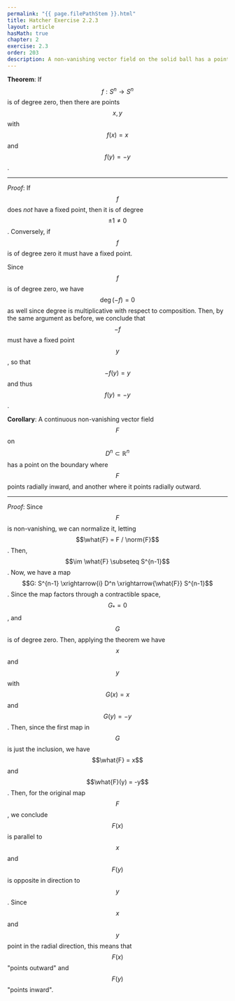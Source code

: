 ```yaml
---
permalink: "{{ page.filePathStem }}.html"
title: Hatcher Exercise 2.2.3
layout: article
hasMath: true
chapter: 2
exercise: 2.3
order: 203
description: A non-vanishing vector field on the solid ball has a point where it point radially outward, and another where it points radially inward
---
```




**Theorem**:
If $$f : S^n \rightarrow S^n$$ is of degree zero, then there are points $$x,y$$ with $$f(x) = x$$ and $$f(y) = -y$$.

---

*Proof*:
If $$f$$ does *not* have a fixed point, then it is of degree $$\pm 1 \neq 0$$.
Conversely, if $$f$$ is of degree zero it must have a fixed point.

Since $$f$$ is of degree zero, we have $$\deg (-f) = 0$$ as well since degree is multiplicative with respect to composition.
Then, by the same argument as before, we conclude that $$-f$$ must have a fixed point $$y$$, so that $$-f(y) = y$$ and thus $$f(y) = -y$$.


**Corollary**:
A continuous non-vanishing vector field $$F$$ on $$D^n \subset \mathbb{R}^n$$ has a point on the boundary where $$F$$ points radially inward, and another where it points radially outward.

---

*Proof*:
Since $$F$$ is non-vanishing, we can normalize it, letting $$\what{F} = F / \norm{F}$$.
Then, $$\im \what{F} \subseteq S^{n-1}$$.
Now, we have a map $$G: S^{n-1} \xrightarrow{i} D^n \xrightarrow{\what{F}} S^{n-1}$$.
Since the map factors through a contractible space, $$G_* = 0$$, and $$G$$ is of degree zero.
Then, applying the theorem we have $$x$$ and $$y$$ with $$G(x) = x$$ and $$G(y) = -y$$.
Then, since the first map in $$G$$ is just the inclusion, we have $$\what{F} = x$$ and $$\what{F}(y) = -y$$.
Then, for the original map $$F$$, we conclude $$F(x)$$ is parallel to $$x$$ and $$F(y)$$ is opposite in direction to $$y$$.
Since $$x$$ and $$y$$ point in the radial direction, this means that $$F(x)$$ "points outward" and $$F(y)$$ "points inward".
